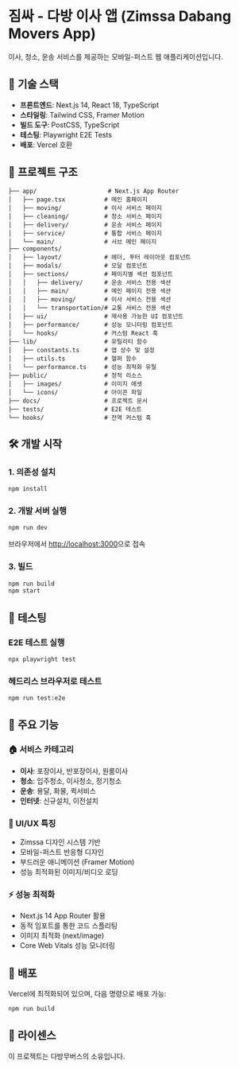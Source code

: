 # 짐싸 - 다방 이사 앱 (Zimssa Dabang Movers App)

이사, 청소, 운송 서비스를 제공하는 모바일-퍼스트 웹 애플리케이션입니다.

## 🚀 기술 스택

- **프론트엔드**: Next.js 14, React 18, TypeScript
- **스타일링**: Tailwind CSS, Framer Motion
- **빌드 도구**: PostCSS, TypeScript
- **테스팅**: Playwright E2E Tests
- **배포**: Vercel 호환

## 📁 프로젝트 구조

```
├── app/                    # Next.js App Router
│   ├── page.tsx           # 메인 홈페이지
│   ├── moving/            # 이사 서비스 페이지
│   ├── cleaning/          # 청소 서비스 페이지
│   ├── delivery/          # 운송 서비스 페이지
│   ├── service/           # 통합 서비스 페이지
│   └── main/              # 서브 메인 페이지
├── components/
│   ├── layout/            # 헤더, 푸터 레이아웃 컴포넌트
│   ├── modals/            # 모달 컴포넌트
│   ├── sections/          # 페이지별 섹션 컴포넌트
│   │   ├── delivery/      # 운송 서비스 전용 섹션
│   │   ├── main/          # 메인 페이지 전용 섹션
│   │   ├── moving/        # 이사 서비스 전용 섹션
│   │   └── transportation/# 교통 서비스 전용 섹션
│   ├── ui/                # 재사용 가능한 UI 컴포넌트
│   ├── performance/       # 성능 모니터링 컴포넌트
│   └── hooks/             # 커스텀 React 훅
├── lib/                   # 유틸리티 함수
│   ├── constants.ts       # 앱 상수 및 설정
│   ├── utils.ts           # 헬퍼 함수
│   └── performance.ts     # 성능 최적화 유틸
├── public/                # 정적 리소스
│   ├── images/            # 이미지 에셋
│   └── icons/             # 아이콘 파일
├── docs/                  # 프로젝트 문서
├── tests/                 # E2E 테스트
└── hooks/                 # 전역 커스텀 훅
```

## 🛠️ 개발 시작

### 1. 의존성 설치
```bash
npm install
```

### 2. 개발 서버 실행
```bash
npm run dev
```

브라우저에서 [http://localhost:3000](http://localhost:3000)으로 접속

### 3. 빌드
```bash
npm run build
npm start
```

## 🧪 테스팅

### E2E 테스트 실행
```bash
npx playwright test
```

### 헤드리스 브라우저로 테스트
```bash
npm run test:e2e
```

## 📱 주요 기능

### 🏠 서비스 카테고리
- **이사**: 포장이사, 반포장이사, 원룸이사
- **청소**: 입주청소, 이사청소, 정기청소  
- **운송**: 용달, 화물, 퀵서비스
- **인터넷**: 신규설치, 이전설치

### 🎨 UI/UX 특징
- Zimssa 디자인 시스템 기반
- 모바일-퍼스트 반응형 디자인
- 부드러운 애니메이션 (Framer Motion)
- 성능 최적화된 이미지/비디오 로딩

### ⚡ 성능 최적화
- Next.js 14 App Router 활용
- 동적 임포트를 통한 코드 스플리팅
- 이미지 최적화 (next/image)
- Core Web Vitals 성능 모니터링

## 🚀 배포

Vercel에 최적화되어 있으며, 다음 명령으로 배포 가능:

```bash
npm run build
```

## 📄 라이센스

이 프로젝트는 다방무버스의 소유입니다.